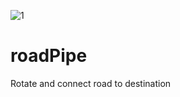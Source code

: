 ![1](https://user-images.githubusercontent.com/25034289/208234772-64c021d4-1200-42ea-87bf-8907e1c3ae52.png)
# roadPipe
Rotate and connect road to destination
